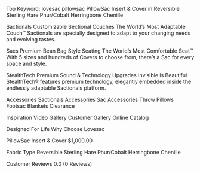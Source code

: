 Top Keyword: lovesac pillowsac
PillowSac Insert & Cover in Reversible Sterling Hare Phur/Cobalt Herringbone Chenille

Sactionals
Customizable Sectional Couches
The World’s Most Adaptable Couch™
Sactionals are specially designed to adapt to your changing needs and evolving tastes.

Sacs
Premium Bean Bag Style Seating
The World’s Most Comfortable Seat™
With 5 sizes and hundreds of Covers to choose from, there’s a Sac for every space and style.

StealthTech
Premium Sound & Technology Upgrades
Invisible is Beautiful
StealthTech® features premium technology, elegantly embedded inside the endlessly adaptable Sactionals platform.

Accessories
Sactionals Accessories
Sac Accessories
Throw Pillows
Footsac Blankets
Clearance

Inspiration
Video Gallery
Customer Gallery
Online Catalog

Designed For Life
Why Choose Lovesac

PillowSac Insert & Cover
$1,000.00

Fabric Type
Reversible Sterling Hare Phur/Cobalt Herringbone Chenille

Customer Reviews
0.0
(0 Reviews)